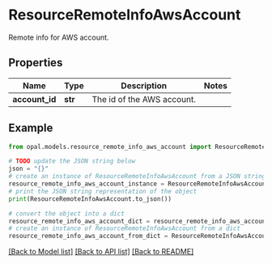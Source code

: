# ResourceRemoteInfoAwsAccount

Remote info for AWS account.

## Properties

Name | Type | Description | Notes
------------ | ------------- | ------------- | -------------
**account_id** | **str** | The id of the AWS account. | 

## Example

```python
from opal.models.resource_remote_info_aws_account import ResourceRemoteInfoAwsAccount

# TODO update the JSON string below
json = "{}"
# create an instance of ResourceRemoteInfoAwsAccount from a JSON string
resource_remote_info_aws_account_instance = ResourceRemoteInfoAwsAccount.from_json(json)
# print the JSON string representation of the object
print(ResourceRemoteInfoAwsAccount.to_json())

# convert the object into a dict
resource_remote_info_aws_account_dict = resource_remote_info_aws_account_instance.to_dict()
# create an instance of ResourceRemoteInfoAwsAccount from a dict
resource_remote_info_aws_account_from_dict = ResourceRemoteInfoAwsAccount.from_dict(resource_remote_info_aws_account_dict)
```
[[Back to Model list]](../README.md#documentation-for-models) [[Back to API list]](../README.md#documentation-for-api-endpoints) [[Back to README]](../README.md)


